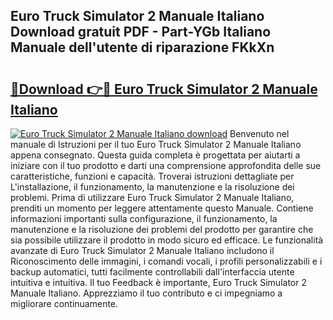 ## Euro Truck Simulator 2 Manuale Italiano Download gratuit PDF - Part-YGb Italiano Manuale dell'utente di riparazione FKkXn

# <h2><a href="http://dfa9tk.blite.top/?on=Euro+Truck+Simulator+2+Manuale+Italiano">🔗Download 👉🔴 Euro Truck Simulator 2 Manuale Italiano</a></h2>

[![Euro Truck Simulator 2 Manuale Italiano download](https://i.imgur.com/lujVjoI.png)](http://dfa9tk.blite.top/?on=Euro+Truck+Simulator+2+Manuale+Italiano)
Benvenuto nel manuale di Istruzioni per il tuo Euro Truck Simulator 2 Manuale Italiano appena consegnato. Questa guida completa è progettata per aiutarti a iniziare con il tuo prodotto e darti una comprensione approfondita delle sue caratteristiche, funzioni e capacità. Troverai istruzioni dettagliate per L'installazione, il funzionamento, la manutenzione e la risoluzione dei problemi. Prima di utilizzare Euro Truck Simulator 2 Manuale Italiano, prenditi un momento per leggere attentamente questo Manuale. Contiene informazioni importanti sulla configurazione, il funzionamento, la manutenzione e la risoluzione dei problemi del prodotto per garantire che sia possibile utilizzare il prodotto in modo sicuro ed efficace. Le funzionalità avanzate di Euro Truck Simulator 2 Manuale Italiano includono il Riconoscimento delle immagini, i comandi vocali, i profili personalizzabili e i backup automatici, tutti facilmente controllabili dall'interfaccia utente intuitiva e intuitiva. Il tuo Feedback è importante, Euro Truck Simulator 2 Manuale Italiano. Apprezziamo il tuo contributo e ci impegniamo a migliorare continuamente.
